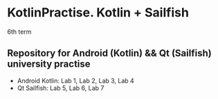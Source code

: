 # KotlinPractise. Kotlin + Sailfish
6th term

## Repository for Android (Kotlin) && Qt (Sailfish) university practise
* Android Kotlin: Lab 1, Lab 2, Lab 3, Lab 4
* Qt Sailfish: Lab 5, Lab 6, Lab 7
